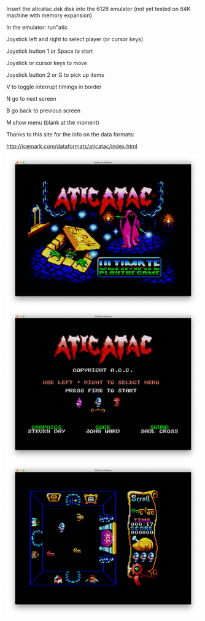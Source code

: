 
Insert the aticatac.dsk disk into the 6128 emulator (not yet tested on 64K machine with memory expansion)

In the emulator: run"atic

Joystick left and right to select player (or cursor keys)

Joystick button 1 or Space to start

Joystick or cursor keys to move

Joystick button 2 or G to pick up items

V to toggle interrupt timings in border

N go to next screen

B go back to previous screen

M show menu (blank at the moment)

Thanks to this site for the info on the data formats:

http://icemark.com/dataformats/aticatac/index.html

![](githubimages/loading.png)
![](githubimages/menu.png)
![](githubimages/room0.png)
